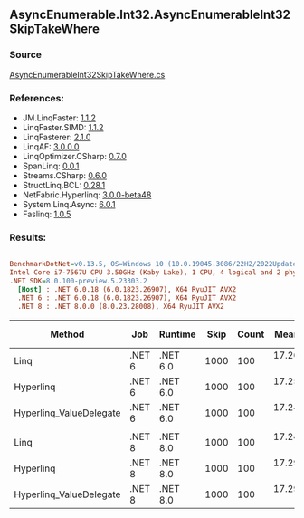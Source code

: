 ﻿## AsyncEnumerable.Int32.AsyncEnumerableInt32SkipTakeWhere

### Source
[AsyncEnumerableInt32SkipTakeWhere.cs](../LinqBenchmarks/AsyncEnumerable/Int32/AsyncEnumerableInt32SkipTakeWhere.cs)

### References:
- JM.LinqFaster: [1.1.2](https://www.nuget.org/packages/JM.LinqFaster/1.1.2)
- LinqFaster.SIMD: [1.1.2](https://www.nuget.org/packages/LinqFaster.SIMD/1.0.3)
- LinqFasterer: [2.1.0](https://www.nuget.org/packages/LinqFasterer/2.1.0)
- LinqAF: [3.0.0.0](https://www.nuget.org/packages/LinqAF/3.0.0.0)
- LinqOptimizer.CSharp: [0.7.0](https://www.nuget.org/packages/LinqOptimizer.CSharp/0.7.0)
- SpanLinq: [0.0.1](https://www.nuget.org/packages/SpanLinq/0.0.1)
- Streams.CSharp: [0.6.0](https://www.nuget.org/packages/Streams.CSharp/0.6.0)
- StructLinq.BCL: [0.28.1](https://www.nuget.org/packages/StructLinq/0.28.1)
- NetFabric.Hyperlinq: [3.0.0-beta48](https://www.nuget.org/packages/NetFabric.Hyperlinq/3.0.0-beta48)
- System.Linq.Async: [6.0.1](https://www.nuget.org/packages/System.Linq.Async/6.0.1)
- Faslinq: [1.0.5](https://www.nuget.org/packages/Faslinq/1.0.5)

### Results:
``` ini

BenchmarkDotNet=v0.13.5, OS=Windows 10 (10.0.19045.3086/22H2/2022Update)
Intel Core i7-7567U CPU 3.50GHz (Kaby Lake), 1 CPU, 4 logical and 2 physical cores
.NET SDK=8.0.100-preview.5.23303.2
  [Host] : .NET 6.0.18 (6.0.1823.26907), X64 RyuJIT AVX2
  .NET 6 : .NET 6.0.18 (6.0.1823.26907), X64 RyuJIT AVX2
  .NET 8 : .NET 8.0.0 (8.0.23.28008), X64 RyuJIT AVX2


```
|                  Method |    Job |  Runtime | Skip | Count |    Mean |   Error |  StdDev |        Ratio | RatioSD | Allocated | Alloc Ratio |
|------------------------ |------- |--------- |----- |------ |--------:|--------:|--------:|-------------:|--------:|----------:|------------:|
|                    Linq | .NET 6 | .NET 6.0 | 1000 |   100 | 17.26 s | 0.009 s | 0.007 s |     baseline |         | 277.63 KB |             |
|               Hyperlinq | .NET 6 | .NET 6.0 | 1000 |   100 | 17.25 s | 0.015 s | 0.013 s | 1.00x faster |   0.00x | 218.04 KB |  1.27x less |
| Hyperlinq_ValueDelegate | .NET 6 | .NET 6.0 | 1000 |   100 | 17.24 s | 0.015 s | 0.014 s | 1.00x faster |   0.00x | 217.59 KB |  1.28x less |
|                         |        |          |      |       |         |         |         |              |         |           |             |
|                    Linq | .NET 8 | .NET 8.0 | 1000 |   100 | 17.24 s | 0.054 s | 0.050 s |     baseline |         | 236.69 KB |             |
|               Hyperlinq | .NET 8 | .NET 8.0 | 1000 |   100 | 17.29 s | 0.011 s | 0.011 s | 1.00x slower |   0.00x | 182.45 KB |  1.30x less |
| Hyperlinq_ValueDelegate | .NET 8 | .NET 8.0 | 1000 |   100 | 17.29 s | 0.011 s | 0.010 s | 1.00x slower |   0.00x | 182.88 KB |  1.29x less |
